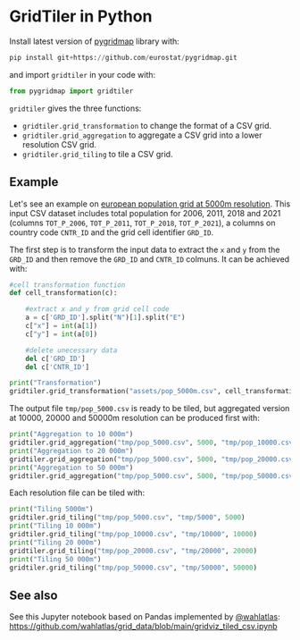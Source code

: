 # GridTiler in Python

Install latest version of [pygridmap](https://github.com/eurostat/pygridmap) library with:

```python
pip install git+https://github.com/eurostat/pygridmap.git
```

and import `gridtiler` in your code with:

```python
from pygridmap import gridtiler
```

`gridtiler` gives the three functions:
- `gridtiler.grid_transformation` to change the format of a CSV grid.
- `gridtiler.grid_aggregation` to aggregate a CSV grid into a lower resolution CSV grid.
- `gridtiler.grid_tiling` to tile a CSV grid.

## Example

Let's see an example on [european population grid at 5000m resolution](/assets/pop_5000m.csv). This input CSV dataset includes total population for 2006, 2011, 2018 and 2021 (columns `TOT_P_2006`, `TOT_P_2011`, `TOT_P_2018`, `TOT_P_2021`), a columns on country code `CNTR_ID` and the grid cell identifier `GRD_ID`.

The first step is to transform the input data to extract the `x` and `y` from the `GRD_ID` and then remove the `GRD_ID` and `CNTR_ID` colmuns. It can be achieved with:

```python
#cell transformation function
def cell_transformation(c):

    #extract x and y from grid cell code
    a = c['GRD_ID'].split("N")[1].split("E")
    c["x"] = int(a[1])
    c["y"] = int(a[0])

    #delete unecessary data
    del c['GRD_ID']
    del c['CNTR_ID']

print("Transformation")
gridtiler.grid_transformation("assets/pop_5000m.csv", cell_transformation, "tmp/pop_5000.csv")
```

The output file `tmp/pop_5000.csv` is ready to be tiled, but aggregated version at 10000, 20000 and 50000m resolution can be produced first with:

```python
print("Aggregation to 10 000m")
gridtiler.grid_aggregation("tmp/pop_5000.csv", 5000, "tmp/pop_10000.csv", 2, 0)
print("Aggregation to 20 000m")
gridtiler.grid_aggregation("tmp/pop_5000.csv", 5000, "tmp/pop_20000.csv", 4, 0)
print("Aggregation to 50 000m")
gridtiler.grid_aggregation("tmp/pop_5000.csv", 5000, "tmp/pop_50000.csv", 10, 0)
```

Each resolution file can be tiled with:

```python
print("Tiling 5000m")
gridtiler.grid_tiling("tmp/pop_5000.csv", "tmp/5000", 5000)
print("Tiling 10 000m")
gridtiler.grid_tiling("tmp/pop_10000.csv", "tmp/10000", 10000)
print("Tiling 20 000m")
gridtiler.grid_tiling("tmp/pop_20000.csv", "tmp/20000", 20000)
print("Tiling 50 000m")
gridtiler.grid_tiling("tmp/pop_50000.csv", "tmp/50000", 50000)
```

## See also

See this Jupyter notebook based on Pandas implemented by [@wahlatlas](https://github.com/wahlatlas):
https://github.com/wahlatlas/grid_data/blob/main/gridviz_tiled_csv.ipynb

